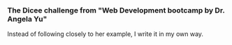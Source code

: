 ### The Dicee challenge from "Web Development bootcamp by Dr. Angela Yu"

Instead of following closely to her example, I write it in my own way.